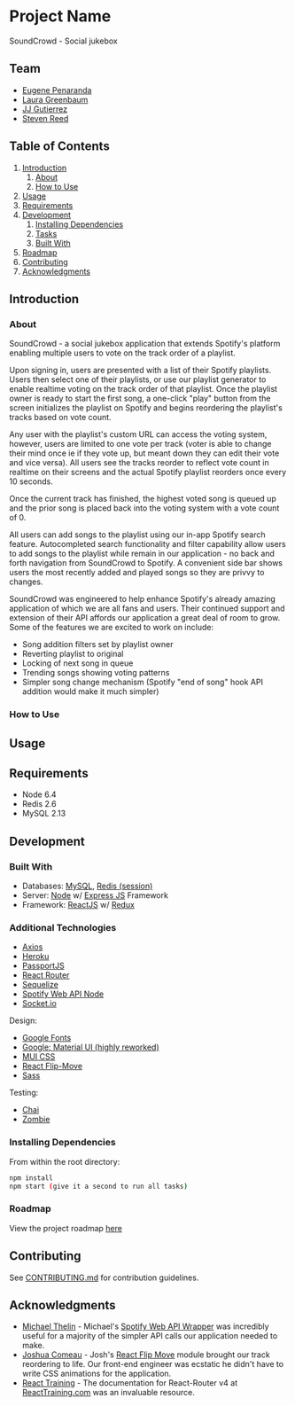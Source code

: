 # Project Name

SoundCrowd - Social jukebox

## Team

  - [Eugene Penaranda](https://github.com/epenaranda007)
  - [Laura Greenbaum](https://github.com/lgbaum)
  - [JJ Gutierrez](https://github.com/jjwatt99)
  - [Steven Reed](https://github.com/Streed12)

## Table of Contents

1. [Introduction](#Introduction)
    1. [About](#about)
    1. [How to Use](#howto)
1. [Usage](#Usage)
1. [Requirements](#requirements)
1. [Development](#development)
    1. [Installing Dependencies](#installing-dependencies)
    1. [Tasks](#tasks)
    1. [Built With](#builtwith)
1. [Roadmap](#roadmap)
1. [Contributing](#contributing)
1. [Acknowledgments](#acknowledgments)

## Introduction 
### About
 SoundCrowd - a social jukebox application that extends Spotify's platform enabling multiple users to vote on the track order of a playlist. 

 Upon signing in, users are presented with a list of their Spotify playlists. Users then select one of their playlists, or use our playlist generator to enable realtime voting on the track order of that playlist. Once the playlist owner is ready to start the first song, a one-click "play" button from the screen initializes the playlist on Spotify and begins reordering the playlist's tracks based on vote count. 

 Any user with the playlist's custom URL can access the voting system, however, users are limited to one vote per track (voter is able to change their mind once ie if they vote up, but meant down they can edit their vote and vice versa). All users see the tracks reorder to reflect vote count in realtime on their screens and the actual Spotify playlist reorders once every 10 seconds.

 Once the current track has finished, the highest voted song is queued up and the prior song is placed back into the voting system with a vote count of 0. 

 All users can add songs to the playlist using our in-app Spotify search feature. Autocompleted search functionality and filter capability allow users to add songs to the playlist while remain in our application - no back and forth navigation from SoundCrowd to Spotify. A convenient side bar shows users the most recently added and played songs so they are privvy to changes.

 SoundCrowd was engineered to help enhance Spotify's already amazing application of which we are all fans and users. Their continued support and extension of their API affords our application a great deal of room to grow. Some of the features we are excited to work on include: 
- Song addition filters set by playlist owner
- Reverting playlist to original
- Locking of next song in queue
- Trending songs showing voting patterns
- Simpler song change mechanism (Spotify "end of song" hook API addition would make it much simpler)

### How to Use
## Usage
> 

## Requirements

- Node 6.4
- Redis 2.6
- MySQL 2.13

## Development

### Built With
- Databases: [MySQL](https://www.mysql.com/), [Redis (session)](https://redis.io/)
- Server: [Node](https://nodejs.org/) w/ [Express JS](https://expressjs.com) Framework
- Framework: [ReactJS](https://facebook.github.io/react/) w/ [Redux](http://redux.js.org/)

### Additional Technologies
- [Axios](https://github.com/mzabriskie/axios)
- [Heroku](https://www.heroku.com/)
- [PassportJS](http://passportjs.org/)
- [React Router](https://reacttraining.com/react-router/)
- [Sequelize](http://docs.sequelizejs.com/)
- [Spotify Web API Node](https://github.com/thelinmichael/spotify-web-api-node)
- [Socket.io](https://socket.io/)

Design:
- [Google Fonts](https://fonts.google.com/)
- [Google: Material UI (highly reworked)](http://www.material-ui.com/#/)
- [MUI CSS](https://www.muicss.com/)
- [React Flip-Move](https://github.com/joshwcomeau/react-flip-move)
- [Sass](http://sass-lang.com/)

Testing:
- [Chai](http://chaijs.com/)
- [Zombie](http://zombie.js.org/)


### Installing Dependencies

From within the root directory:

```sh
npm install
npm start (give it a second to run all tasks)

```

### Roadmap

View the project roadmap [here](LINK_TO_DOC)


## Contributing

See [CONTRIBUTING.md](CONTRIBUTING.md) for contribution guidelines.

## Acknowledgments
- [Michael Thelin](https://github.com/thelinmichael) - Michael's [Spotify Web API Wrapper](https://github.com/thelinmichael/spotify-web-api-node) was incredibly useful for a majority of the simpler API calls our application needed to make.
- [Joshua Comeau](https://github.com/joshwcomeau) - Josh's [React Flip Move](https://github.com/joshwcomeau/react-flip-move) module brought our track reordering to life. Our front-end engineer was ecstatic he didn't have to write CSS animations for the application. 
- [React Training](https://github.com/ReactTraining) - The documentation for React-Router v4 at [ReactTraining.com](https://reacttraining.com/react-router/web/guides/quick-start) was an invaluable resource.


